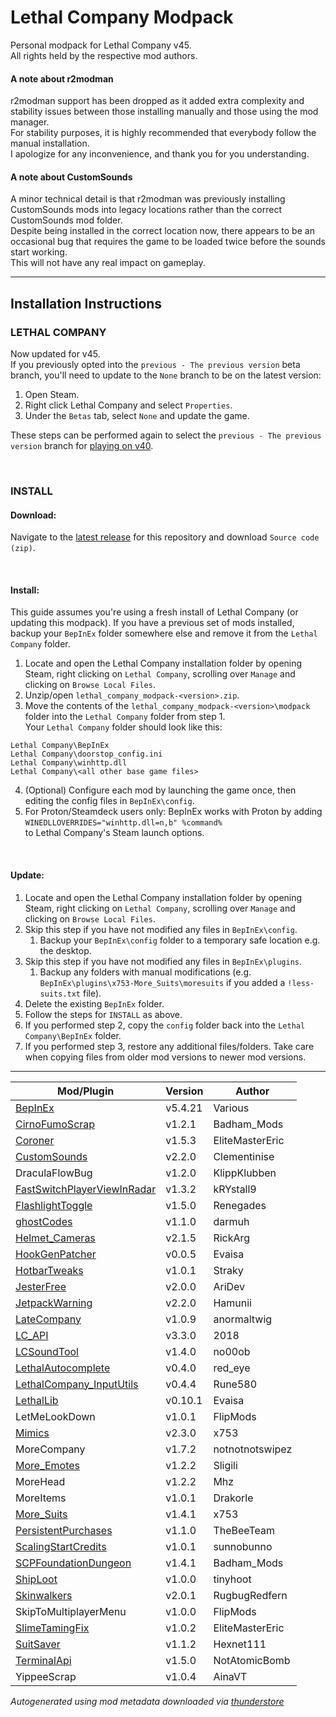 # Lethal Company Modpack
Personal modpack for Lethal Company v45.\
All rights held by the respective mod authors.

#### A note about r2modman
r2modman support has been dropped as it added extra complexity and stability issues between those installing manually and those using the mod manager.\
For stability purposes, it is highly recommended that everybody follow the manual installation.\
I apologize for any inconvenience, and thank you for you understanding.

#### A note about CustomSounds
A minor technical detail is that r2modman was previously installing CustomSounds mods into legacy locations rather than the correct CustomSounds mod folder.\
Despite being installed in the correct location now, there appears to be an occasional bug that requires the game to be loaded twice before the sounds start working.\
This will not have any real impact on gameplay.

---
## Installation Instructions
### LETHAL COMPANY
Now updated for v45.\
If you previously opted into the `previous - The previous version` beta branch, you'll need to update to the `None` branch to be on the latest version:
1. Open Steam.
2. Right click Lethal Company and select `Properties`.
3. Under the `Betas` tab, select `None` and update the game.

These steps can be performed again to select the `previous - The previous version` branch for [playing on v40](https://github.com/konovic/lethal_company_modpack/releases/tag/v1.1.0).

<br>

### INSTALL

#### Download:
Navigate to the [latest release](https://github.com/konovic/lethal_company_modpack/releases/latest) for this repository and download `Source code (zip)`.

<br>

#### Install:
This guide assumes you're using a fresh install of Lethal Company (or updating this modpack). If you have a previous set of mods installed, backup your `BepInEx` folder somewhere else and remove it from the `Lethal Company` folder.
1. Locate and open the Lethal Company installation folder by opening Steam, right clicking on `Lethal Company`, scrolling over `Manage` and clicking on `Browse Local Files`.
2. Unzip/open `lethal_company_modpack-<version>.zip`.
3. Move the contents of the `lethal_company_modpack-<version>\modpack` folder into the `Lethal Company` folder from step 1.\
Your `Lethal Company` folder should look like this:
```
Lethal Company\BepInEx
Lethal Company\doorstop_config.ini
Lethal Company\winhttp.dll
Lethal Company\<all other base game files>
```
4. (Optional) Configure each mod by launching the game once, then editing the config files in `BepInEx\config`.
5. For Proton/Steamdeck users only: BepInEx works with Proton by adding\
`WINEDLLOVERRIDES="winhttp.dll=n,b" %command%`\
to Lethal Company's Steam launch options.

<br>

#### Update:
1. Locate and open the Lethal Company installation folder by opening Steam, right clicking on `Lethal Company`, scrolling over `Manage` and clicking on `Browse Local Files`.
2. Skip this step if you have not modified any files in `BepInEx\config`.
    1. Backup your `BepInEx\config` folder to a temporary safe location e.g. the desktop.
3. Skip this step if you have not modified any files in `BepInEx\plugins`.
    1. Backup any folders with manual modifications (e.g. `BepInEx\plugins\x753-More_Suits\moresuits` if you added a `!less-suits.txt` file).
4. Delete the existing `BepInEx` folder.
5. Follow the steps for `INSTALL` as above.
6. If you performed step 2, copy the `config` folder back into the `Lethal Company\BepInEx` folder.
7. If you performed step 3, restore any additional files/folders. Take care when copying files from older mod versions to newer mod versions.

---
| Mod/Plugin                                                                                 | Version | Author          |
| ------------------------------------------------------------------------------------------ | ------- | --------------- |
| [BepInEx](https://github.com/BepInEx/BepInEx/releases/tag/v5.4.21)                         | v5.4.21 | Various         |
| [CirnoFumoScrap](https://github.com/Badhamknibbs/Cirno-Fumo-Scrap-mod_LC)                  | v1.2.1  | Badham_Mods     |
| [Coroner](https://github.com/EliteMasterEric/Coroner)                                      | v1.5.3  | EliteMasterEric |
| [CustomSounds](https://github.com/clementinise/CustomSounds)                               | v2.2.0  | Clementinise    |
| DraculaFlowBug                                                                             | v1.2.0  | KlippKlubben    |
| [FastSwitchPlayerViewInRadar](https://github.com/kRYstall9/FastSwitchPlayerViewInRadarMOD) | v1.3.2  | kRYstall9       |
| [FlashlightToggle](https://github.com/redassser/Lc-Flashlight)                             | v1.5.0  | Renegades       |
| [ghostCodes](https://github.com/darmuh/ghostcodes)                                         | v1.1.0  | darmuh          |
| [Helmet_Cameras](https://github.com/The0therOne/Helmet_Cameras)                            | v2.1.5  | RickArg         |
| [HookGenPatcher](https://github.com/harbingerofme/Bepinex.Monomod.HookGenPatcher)          | v0.0.5  | Evaisa          |
| [HotbarTweaks](https://straky.fr)                                                          | v1.0.1  | Straky          |
| [JesterFree](https://github.com/AriDeve/JesterFree)                                        | v2.0.0  | AriDev          |
| [JetpackWarning](https://github.com/Hamunii/JetpackWarning)                                | v2.2.0  | Hamunii         |
| [LateCompany](https://github.com/ANormalTwig/LC-LateCompany)                               | v1.0.9  | anormaltwig     |
| [LC_API](https://github.com/steven4547466/LC-API)                                          | v3.3.0  | 2018            |
| [LCSoundTool](https://github.com/no00ob/LCSoundTool)                                       | v1.4.0  | no00ob          |
| [LethalAutocomplete](https://github.com/IlyaChichkov/LethalAutocompleteMod)                | v0.4.0  | red_eye         |
| [LethalCompany_InputUtils](https://github.com/Rune580/LethalCompanyInputUtils)             | v0.4.4  | Rune580         |
| [LethalLib](https://github.com/EvaisaDev/LethalLib)                                        | v0.10.1 | Evaisa          |
| LetMeLookDown                                                                              | v1.0.1  | FlipMods        |
| [Mimics](https://github.com/x753/Lethal-Company-Mimics)                                    | v2.3.0  | x753            |
| MoreCompany                                                                                | v1.7.2  | notnotnotswipez |
| [More_Emotes](https://www.youtube.com/watch?v=nugrbr8dvvk)                                 | v1.2.2  | Sligili         |
| MoreHead                                                                                   | v1.2.2  | Mhz             |
| MoreItems                                                                                  | v1.0.1  | Drakorle        |
| [More_Suits](https://github.com/x753/Lethal-Company-More-Suits)                            | v1.4.1  | x753            |
| [PersistentPurchases](https://github.com/NotSoEpic/PeristentPurchases)                     | v1.1.0  | TheBeeTeam      |
| [ScalingStartCredits](https://github.com/sunnobunno/ScalingStartCredits)                   | v1.0.1  | sunnobunno      |
| [SCPFoundationDungeon](https://github.com/Badhamknibbs/SCPCB_DunGen_LC/)                   | v1.4.1  | Badham_Mods     |
| [ShipLoot](https://github.com/tinyhoot/ShipLoot)                                           | v1.0.0  | tinyhoot        |
| [Skinwalkers](https://rugbug.net/skinwalkers)                                              | v2.0.1  | RugbugRedfern   |
| SkipToMultiplayerMenu                                                                      | v1.0.0  | FlipMods        |
| [SlimeTamingFix](https://github.com/EliteMasterEric/SlimeTamingFix)                        | v1.0.2  | EliteMasterEric |
| [SuitSaver](https://github.com/Hexnet111/SuitSaver)                                        | v1.1.2  | Hexnet111       |
| [TerminalApi](https://github.com/NotAtomicBomb/TerminalApi)                                | v1.5.0  | NotAtomicBomb   |
| YippeeScrap                                                                                | v1.0.4  | AinaVT          |

*Autogenerated using mod metadata downloaded via [thunderstore](https://thunderstore.io/c/lethal-company)*
